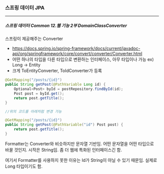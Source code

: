 <h3>스프링 데이터 JPA</h3>
<hr/>
<h5>스프링 데이터 Common 12.웹 기능 2부 DomainClassConverter</h5>

스프링이 제공해주는 Converter

- https://docs.spring.io/spring-framework/docs/current/javadoc-api/org/springframework/core/convert/converter/Converter.html
- 어떤 하나의 타입을 다른 타입으로 변환하는 인터페이스, 아무 타입이나 가능 ex) Long -> Entity
- 크게 ToEntityConverter, ToIdConverter가 등록

```java
@GetMapping("/posts/{id}")
public String getPost(@PathVariable Long id) {
    Optional<Post> byId = postRepository.findById(id);
    Post post = byId.get();
    return post.getTitle();
}

//위의 코드를 아래처럼 변경 가능

@GetMapping("/posts/{id}")
public String getPost(@PathVariable("id") Post post) {
    return post.getTitle();
}
```

Formatter는 Converter와 비슷하지만 문자열 기반임. 어떤 문자열을 어떤 타입으로 바꿀 것인지. 시작은 String임. 좀 더 웹에 특화된 인터페이스긴 함.

여기서 Formatter를 사용하지 못한 이유는 Id가 String이 아닐 수 있기 때문임. 실제로 Long 타입이기도 함.